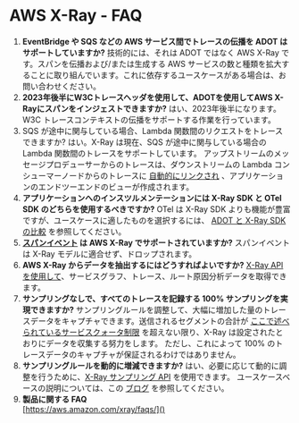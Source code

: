 # AWS X-Ray - FAQ

1. **EventBridge や SQS などの AWS サービス間でトレースの伝播を ADOT はサポートしていますか?**
    技術的には、それは ADOT ではなく AWS X-Ray です。スパンを伝播および/または生成する AWS サービスの数と種類を拡大することに取り組んでいます。これに依存するユースケースがある場合は、お問い合わせください。
1. **2023年後半にW3Cトレースヘッダを使用して、ADOTを使用してAWS X-Rayにスパンをインジェストできますか?**
    はい、2023年後半になります。 W3C トレースコンテキストの伝播をサポートする作業を行っています。
1. SQS が途中に関与している場合、Lambda 関数間のリクエストをトレースできますか?
    はい。X-Ray は現在、SQS が途中に関与している場合の Lambda 関数間のトレースをサポートしています。 アップストリームのメッセージプロデューサーからのトレースは、ダウンストリームの Lambda コンシューマーノードからのトレースに [自動的にリンクされ](https://docs.aws.amazon.com/xray/latest/devguide/xray-services-sqs.html) 、アプリケーションのエンドツーエンドのビューが作成されます。
1. **アプリケーションへのインスツルメンテーションには X-Ray SDK と OTel SDK のどちらを使用するべきですか?**
    OTel は X-Ray SDK よりも機能が豊富ですが、ユースケースに適したものを選択するには、 [ADOT と X-Ray SDK の比較](https://docs.aws.amazon.com/xray/latest/devguide/xray-instrumenting-your-app.html#xray-instrumenting-choosing) を参照してください。
1. **[スパンイベント](https://opentelemetry.io/docs/instrumentation/ruby/manual/#add-span-events) は AWS X-Ray でサポートされていますか?**
スパンイベントは X-Ray モデルに適合せず、ドロップされます。  
1. **AWS X-Ray からデータを抽出するにはどうすればよいですか?**
 [X-Ray API を使用して](https://docs.aws.amazon.com/xray/latest/devguide/xray-api-gettingdata.html)、サービスグラフ、トレース、ルート原因分析データを取得できます。
1. **サンプリングなしで、すべてのトレースを記録する 100% サンプリングを実現できますか?**
 サンプリングルールを調整して、大幅に増加した量のトレースデータをキャプチャできます。送信されるセグメントの合計が [ここで述べられているサービスクォータ制限](https://docs.aws.amazon.com/general/latest/gr/xray.html#limits_xray) を超えない限り、X-Ray は設定されたとおりにデータを収集する努力をします。 ただし、これによって 100% のトレースデータのキャプチャが保証されるわけではありません。  
1. **サンプリングルールを動的に増減できますか?** 
はい、必要に応じて動的に調整を行うために、[X-Ray サンプリング API](https://docs.aws.amazon.com/xray/latest/devguide/xray-api-sampling.html) を使用できます。 ユースケースベースの説明については、この [ブログ](https://aws.amazon.com/blogs/mt/dynamically-adjusting-x-ray-sampling-rules/) を参照してください。
1. **製品に関する FAQ**  
[https://aws.amazon.com/xray/faqs/]()
